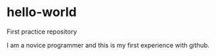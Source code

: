 # hello-world
First practice repository

I am a novice programmer and this is my first experience with github.
